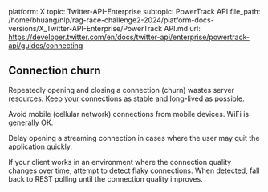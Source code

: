 platform: X
topic: Twitter-API-Enterprise
subtopic: PowerTrack API
file_path: /home/bhuang/nlp/rag-race-challenge2-2024/platform-docs-versions/X_Twitter-API-Enterprise/PowerTrack API.md
url: https://developer.twitter.com/en/docs/twitter-api/enterprise/powertrack-api/guides/connecting

## Connection churn

Repeatedly opening and closing a connection (churn) wastes server resources. Keep your connections as stable and long-lived as possible.

Avoid mobile (cellular network) connections from mobile devices. WiFi is generally OK.

Delay opening a streaming connection in cases where the user may quit the application quickly.

If your client works in an environment where the connection quality changes over time, attempt to detect flaky connections. When detected, fall back to REST polling until the connection quality improves.